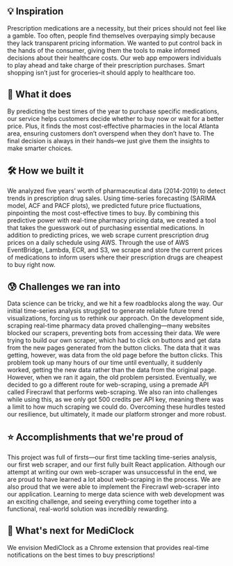 ## 💡 Inspiration
Prescription medications are a necessity, but their prices should not feel like a gamble. Too often, people find themselves overpaying simply because they lack transparent pricing information. We wanted to put control back in the hands of the consumer, giving them the tools to make informed decisions about their healthcare costs. Our web app empowers individuals to play ahead and take charge of their prescription purchases. Smart shopping isn’t just for groceries–it should apply to healthcare too.

## 🚀 What it does
By predicting the best times of the year to purchase specific medications, our service helps customers decide whether to buy now or wait for a better price. Plus, it finds the most cost-effective pharmacies in the local Atlanta area, ensuring customers don’t overspend when they don’t have to. The final decision is always in their hands–we just give them the insights to make smarter choices.

## 🛠 How we built it
We analyzed five years’ worth of pharmaceutical data (2014-2019) to detect trends in prescription drug sales. Using time-series forecasting (SARIMA model, ACF and PACF plots), we predicted future price fluctuations, pinpointing the most cost-effective times to buy. By combining this predictive power with real-time pharmacy pricing data, we created a tool that takes the guesswork out of purchasing essential medications. In addition to predicting prices, we web scrape current prescription drug prices on a daily schedule using AWS. Through the use of AWS EventBridge, Lambda, ECR, and S3, we scrape and store the current prices of medications to inform users where their prescription drugs are cheapest to buy right now.

## 😰 Challenges we ran into
Data science can be tricky, and we hit a few roadblocks along the way. Our initial time-series analysis struggled to generate reliable future trend visualizations, forcing us to rethink our approach. On the development side, scraping real-time pharmacy data proved challenging—many websites blocked our scrapers, preventing bots from accessing their data. We were trying to build our own scraper, which had to click on buttons and get data from the new pages generated from the button clicks. The data that it was getting, however, was data from the old page before the button clicks. This problem took up many hours of our time until eventually, it suddenly worked, getting the new data rather than the data from the original page. However, when we ran it again, the old problem persisted. Eventually, we decided to go a different route for web-scraping, using a premade API called Firecrawl that performs web-scraping. We also ran into challenges while using this, as we only got 500 credits per API key, meaning there was a limit to how much scraping we could do. Overcoming these hurdles tested our resilience, but ultimately, it made our platform stronger and more robust.

## ⭐️ Accomplishments that we're proud of
This project was full of firsts—our first time tackling time-series analysis, our first web scraper, and our first fully built React application. Although our attempt at writing our own web-scraper was unsuccessful in the end, we are proud to have learned a lot about web-scraping in the process. We are also proud that we were able to implement the Firecrawl web-scraper into our application. Learning to merge data science with web development was an exciting challenge, and seeing everything come together into a functional, real-world solution was incredibly rewarding.

## 🔮 What's next for MediClock
We envision MediClock as a Chrome extension that provides real-time notifications on the best times to buy prescriptions!
